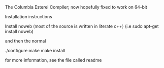 The Columbia Esterel Compiler; now hopefully fixed to work on 64-bit

Installation instructions

Install noweb (most of the source is written in literate c++)
(i.e sudo apt-get install noweb)

and then the normal

./configure
make
make install

for more information, see the file called readme
